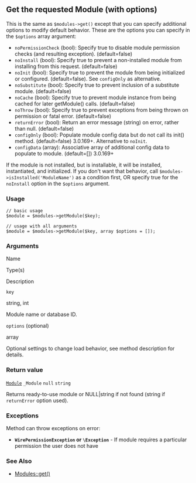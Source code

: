 Get the requested Module (with options)
---------------------------------------

This is the same as `$modules->get()` except that you can specify additional options to modify default behavior. These are the options you can specify in the `$options` array argument:

*   `noPermissionCheck` (bool): Specify true to disable module permission checks (and resulting exception). (default=false)
*   `noInstall` (bool): Specify true to prevent a non-installed module from installing from this request. (default=false)
*   `noInit` (bool): Specify true to prevent the module from being initialized or configured. (default=false). See `configOnly` as alternative.
*   `noSubstitute` (bool): Specify true to prevent inclusion of a substitute module. (default=false)
*   `noCache` (bool): Specify true to prevent module instance from being cached for later getModule() calls. (default=false)
*   `noThrow` (bool): Specify true to prevent exceptions from being thrown on permission or fatal error. (default=false)
*   `returnError` (bool): Return an error message (string) on error, rather than null. (default=false)
*   `configOnly` (bool): Populate module config data but do not call its init() method. (default=false) 3.0.169+. Alternative to `noInit`.
*   `configData` (array): Associative array of additional config data to populate to module. (default=\[\]) 3.0.169+

If the module is not installed, but is installable, it will be installed, instantiated, and initialized. If you don't want that behavior, call `$modules->isInstalled('ModuleName')` as a condition first, OR specify true for the `noInstall` option in the `$options` argument.

### Usage

    // basic usage
    $module = $modules->getModule($key);
    
    // usage with all arguments
    $module = $modules->getModule($key, array $options = []);

### Arguments

Name

Type(s)

Description

`key`

string, int

Module name or database ID.

`options` (optional)

array

Optional settings to change load behavior, see method description for details.

### Return value

[`Module`](/api/ref/module/) `_Module` `null` `string`

Returns ready-to-use module or NULL|string if not found (string if `returnError` option used).

### Exceptions

Method can throw exceptions on error:

*   **`WirePermissionException` or `\Exception`** - If module requires a particular permission the user does not have
    

### See Also

*   [Modules::get()](/api/ref/modules/get/)

